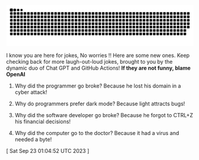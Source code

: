 <picture>
  <source media="(prefers-color-scheme: dark)" srcset="https://raw.githubusercontent.com/platane/platane/output/github-contribution-grid-snake-dark.svg">
  <source media="(prefers-color-scheme: light)" srcset="https://raw.githubusercontent.com/platane/platane/output/github-contribution-grid-snake.svg">
  <img alt="github contribution grid snake animation" src="https://raw.githubusercontent.com/platane/platane/output/github-contribution-grid-snake.svg">
</picture>


I know you are here for jokes, No worries !!
Here are some new ones. Keep checking back for more laugh-out-loud jokes, brought to you by the dynamic duo of Chat GPT and GitHub Actions! __If they are not funny, blame OpenAI__
 
1. Why did the programmer go broke?
Because he lost his domain in a cyber attack!

2. Why do programmers prefer dark mode?
Because light attracts bugs!

3. Why did the software developer go broke?
Because he forgot to CTRL+Z his financial decisions!

4. Why did the computer go to the doctor?
Because it had a virus and needed a byte!
 
[ 
Sat Sep 23 01:04:52 UTC 2023
 ]
